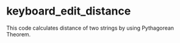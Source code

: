 # keyboard_edit_distance
This code calculates distance of two strings by using Pythagorean Theorem.
